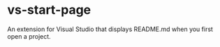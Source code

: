 vs-start-page
=============

An extension for Visual Studio that displays README.md when you first open a project.
